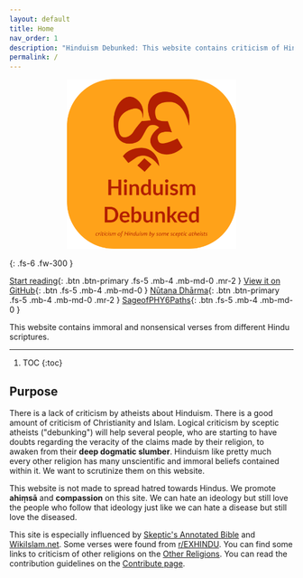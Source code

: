 ```yaml
---
layout: default
title: Home
nav_order: 1
description: "Hinduism Debunked: This website contains criticism of Hinduism by some sceptic atheists."
permalink: /
---
```

<div align="center">
  <img src="/assets/images/logo_rounded.png" alt="Hinduism Debunked" width="300"/>
</div>

{: .fs-6 .fw-300 }

[Start reading](/immorality/caste-system){: .btn .btn-primary .fs-5 .mb-4 .mb-md-0 .mr-2 } <a href="https://github.com/SageofPHY6Paths/hinduismdebunked.com" target="_blank">View it on GitHub</a>{: .btn .fs-5 .mb-4 .mb-md-0 } <a href="https://nd.hinduismdebunked.com/" target="_blank">Nūtana Dhārma</a>{: .btn .btn-primary .fs-5 .mb-4 .mb-md-0 .mr-2 } <a href="https://sage.hinduismdebunked.com" target="_blank">SageofPHY6Paths</a>{: .btn .fs-5 .mb-4 .mb-md-0 }

This website contains immoral and nonsensical verses from different Hindu scriptures.

---
1. TOC
{:toc}

## Purpose

There is a lack of criticism by atheists about Hinduism. There is a good amount of criticism of Christianity and Islam. Logical criticism by sceptic atheists ("debunking") will help several people, who are starting to have doubts regarding the veracity of the claims made by their religion, to awaken from their **deep dogmatic slumber**. Hinduism like pretty much every other religion has many unscientific and immoral beliefs contained within it. We want to scrutinize them on this website.

This website is not made to spread hatred towards Hindus. We promote **ahiṃsā** and **compassion** on this site. We can hate an ideology but still love the people who follow that ideology just like we can hate a disease but still love the diseased.

This site is especially influenced by <a href="https://skepticsannotatedbible.com" target="_blank">Skeptic's Annotated Bible</a> and <a href="https://wikiislam.net/wiki/Main_Page" target="_blank">WikiIslam.net</a>. Some verses were found from <a href="https://www.reddit.com/r/EXHINDU" target="_blank">r/EXHINDU</a>. You can find some links to criticism of other religions on the [Other Religions](/other-religions/). You can read the contribution guidelines on the [Contribute page](/contribute/).
